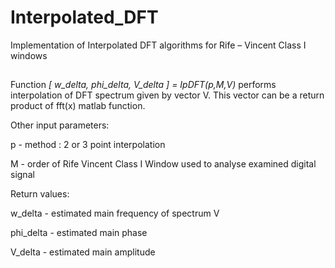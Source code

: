 # Interpolated_DFT
Implementation of Interpolated DFT algorithms for Rife – Vincent Class I windows

##
Function *[ w_delta, phi_delta, V_delta ] = IpDFT(p,M,V)* performs interpolation of DFT spectrum given by vector V. This vector can be a return product of fft(x) matlab function.

Other input parameters:

p - method : 2 or 3 point interpolation

M - order of Rife Vincent Class I Window used to analyse examined digital signal

Return values:

w_delta - estimated main frequency of spectrum V

phi_delta - estimated main phase 

V_delta - estimated main amplitude

